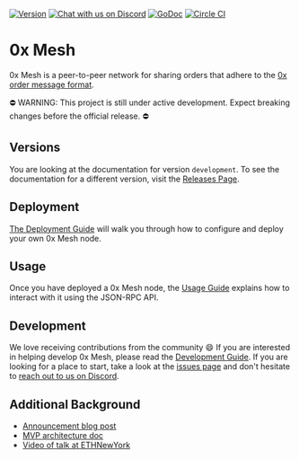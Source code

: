 [![Version](https://img.shields.io/badge/version-1.0.0-beta-orange.svg)](https://github.com/0xProject/0x-mesh/releases)
[![Chat with us on Discord](https://img.shields.io/badge/chat-Discord-blueViolet.svg)](https://discord.gg/HF7fHwk)
[![GoDoc](https://godoc.org/github.com/0xProject/0x-mesh?status.svg)](https://godoc.org/github.com/0xProject/0x-mesh)
[![Circle CI](https://img.shields.io/circleci/project/0xProject/0x-mesh/master.svg)](https://circleci.com/gh/0xProject/0x-mesh/tree/master)

# 0x Mesh

0x Mesh is a peer-to-peer network for sharing orders that adhere to the
[0x order message format](https://github.com/0xProject/0x-protocol-specification/blob/master/v2/v2-specification.md#order-message-format).

:no_entry: WARNING: This project is still under active development. Expect breaking changes before the official release. :no_entry:

## Versions

You are looking at the documentation for version `development`. To see the
documentation for a different version, visit the
[Releases Page](https://github.com/0xProject/0x-mesh/releases).

## Deployment

[The Deployment Guide](DEPLOYMENT.md)
will walk you through how to configure and deploy your own 0x Mesh node.

## Usage

Once you have deployed a 0x Mesh node, the
[Usage Guide](USAGE.md)
explains how to interact with it using the JSON-RPC API.

## Development

We love receiving contributions from the community :smile: If you are interested
in helping develop 0x Mesh, please read the
[Development Guide](DEVELOPMENT.md).
If you are looking for a place to start, take a look at the
[issues page](https://github.com/0xProject/0x-mesh/issues) and don't hesitate to
[reach out to us on Discord](https://discord.gg/HF7fHwk).

## Additional Background

-   [Announcement blog post](https://blog.0xproject.com/0x-roadmap-2019-part-3-networked-liquidity-0x-mesh-9a24026202b3)
-   [MVP architecture doc](https://drive.google.com/file/d/1dAVTEND7e1sISO9VZSOou0DN-igoUi9z/view)
-   [Video of talk at ETHNewYork](https://youtu.be/YUqe4fKBA2k?t=723)

